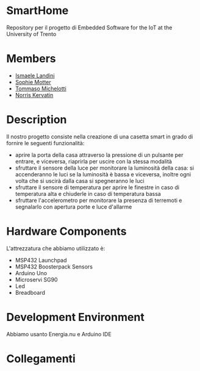 # SmartHome
Repository per il progetto di Embedded Software for the IoT at the University of Trento

# Members
- [Ismaele Landini](https://github.com/Ismaele-landini)
- [Sophie Motter](https://github.com/sophiee03)
- [Tommaso Michelotti](https://github.com/Tommo-Tom)
- [Norris Kervatin](https://github.com/kerva17)

# Description
Il nostro progetto consiste nella creazione di una casetta smart in grado di fornire le seguenti funzionalità:
- aprire la porta della casa attraverso la pressione di un pulsante per entrare, e viceversa, riaprirla per uscire con la stessa modalità
- sfruttare il sensore della luce per monitorare la luminosità della casa: si accenderanno le luci se la luminosità è bassa e viceversa, inoltre ogni volta che si uscirà dalla casa si spegneranno le luci
- sfruttare il sensore di temperatura per aprire le finestre in caso di temperatura alta e chiuderle in caso di temperatura bassa
- sfruttare l'accelerometro per monitorare la presenza di terremoti e segnalarlo con apertura porte e luce d'allarme

# Hardware Components
L'attrezzatura che abbiamo utilizzato è:
- MSP432 Launchpad
- MSP432 Boosterpack Sensors
- Arduino Uno
- Microservi SG90
- Led
- Breadboard

# Development Environment
Abbiamo usanto Energia.nu e Arduino IDE

# Collegamenti


